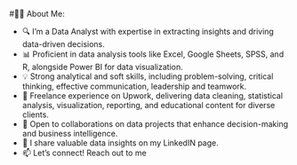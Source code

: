 #👩‍💻 About Me:

- 🔍 I’m a Data Analyst with expertise in extracting insights and driving data-driven decisions.
- 📊 Proficient in data analysis tools like Excel, Google Sheets, SPSS, and R, alongside Power BI for data visualization.
- 💡 Strong analytical and soft skills, including problem-solving, critical thinking, effective communication, leadership and teamwork.
- 💼 Freelance experience on Upwork, delivering data cleaning, statistical analysis, visualization, reporting, and educational content for diverse clients.
- 🤝 Open to collaborations on data projects that enhance decision-making and business intelligence.
- 🔹 I share valuable data insights on my LinkedIN page.
- 📫 Let’s connect! Reach out to me 

<!---
ChristogonusEkenwaneze/ChristogonusEkenwaneze is a ✨ special ✨ repository because its `README.md` (this file) appears on your GitHub profile.
You can click the Preview link to take a look at your changes.
--->
